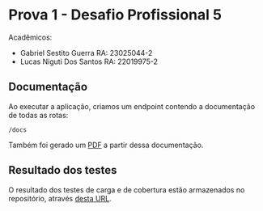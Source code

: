 # Prova 1 - Desafio Profissional 5
Acadêmicos:
- Gabriel Sestito Guerra RA: 23025044-2
- Lucas Niguti Dos Santos RA: 22019975-2

## Documentação
Ao executar a aplicação, criamos um endpoint contendo a documentação de todas as rotas:
```
/docs
```

Também foi gerado um [PDF](https://github.com/gabriel-guerra/desafio-v-prova-1/files/15211149/documentacao.API.-.Prova.1.Desafio.Profissional.5.pdf) a partir dessa documentação.

## Resultado dos testes
O resultado dos testes de carga e de cobertura estão armazenados no repositório, através [desta URL](https://github.com/gabriel-guerra/desafio-v-prova-1/tree/main/test/results).
